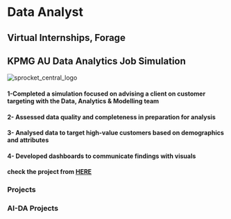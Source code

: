 # Data Analyst
## Virtual Internships, Forage  
## KPMG AU Data Analytics Job Simulation  
![sprocket_central_logo](https://user-images.githubusercontent.com/74540804/190919418-f90b3ea5-219e-4409-96d7-d51200775a3a.png)  
#### 1-Completed a simulation focused on advising a client on customer targeting with the Data, Analytics & Modelling team
#### 2- Assessed data quality and completeness in preparation for analysis
#### 3- Analysed data to target high-value customers based on demographics and attributes
#### 4- Developed dashboards to communicate findings with visuals
#### check the project from [HERE](https://github.com/abdulrahmanyaser/Virtual_Experience_Programs/tree/main/Companies/KPMG%20AU%20Data%20Analytics%20virtual%20internship)

  



### Projects

### AI-DA Projects


